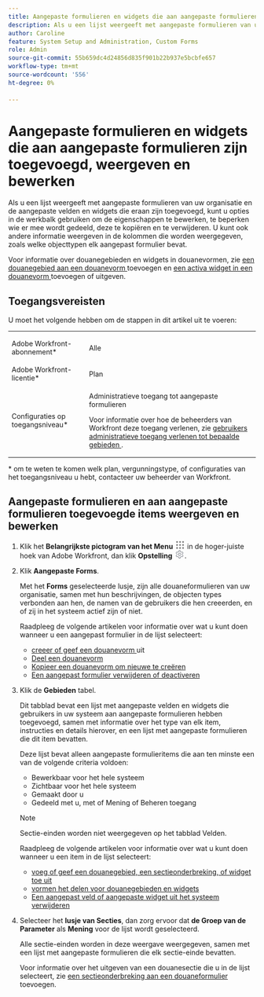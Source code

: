 ```yaml
---
title: Aangepaste formulieren en widgets die aan aangepaste formulieren zijn toegevoegd, weergeven en bewerken
description: Als u een lijst weergeeft met aangepaste formulieren van uw organisatie en de aangepaste velden en widgets die eraan zijn toegevoegd, kunt u opties in de werkbalk gebruiken om de eigenschappen te bewerken, te beperken wie er mee wordt gedeeld, deze te kopiëren en te verwijderen. U kunt ook andere informatie weergeven in de kolommen die worden weergegeven, zoals welke objecttypen elk aangepast formulier bevat.
author: Caroline
feature: System Setup and Administration, Custom Forms
role: Admin
source-git-commit: 55b659dc4d24856d835f901b22b937e5bcbfe657
workflow-type: tm+mt
source-wordcount: '556'
ht-degree: 0%

---
```



# Aangepaste formulieren en widgets die aan aangepaste formulieren zijn toegevoegd, weergeven en bewerken

Als u een lijst weergeeft met aangepaste formulieren van uw organisatie en de aangepaste velden en widgets die eraan zijn toegevoegd, kunt u opties in de werkbalk gebruiken om de eigenschappen te bewerken, te beperken wie er mee wordt gedeeld, deze te kopiëren en te verwijderen. U kunt ook andere informatie weergeven in de kolommen die worden weergegeven, zoals welke objecttypen elk aangepast formulier bevat.

Voor informatie over douanegebieden en widgets in douanevormen, zie [ een douanegebied aan een douanevorm ](../../../administration-and-setup/customize-workfront/create-manage-custom-forms/add-a-custom-field-to-a-custom-form.md) toevoegen en [ een activa widget in een douanevorm ](../../../administration-and-setup/customize-workfront/create-manage-custom-forms/add-widget-or-edit-its-properties-in-a-custom-form.md) toevoegen of uitgeven.

## Toegangsvereisten

U moet het volgende hebben om de stappen in dit artikel uit te voeren:

<table style="table-layout:auto"> 
 <col> 
 <col> 
 <tbody> 
  <tr data-mc-conditions=""> 
   <td role="rowheader"> <p>Adobe Workfront-abonnement*</p> </td> 
   <td>Alle</td> 
  </tr> 
  <tr> 
   <td role="rowheader">Adobe Workfront-licentie*</td> 
   <td>Plan</td> 
  </tr> 
  <tr data-mc-conditions=""> 
   <td role="rowheader">Configuraties op toegangsniveau*</td> 
   <td> <p>Administratieve toegang tot aangepaste formulieren</p> <p>Voor informatie over hoe de beheerders van Workfront deze toegang verlenen, zie <a href="../../../administration-and-setup/add-users/configure-and-grant-access/grant-users-admin-access-certain-areas.md" class="MCXref xref"> gebruikers administratieve toegang verlenen tot bepaalde gebieden </a>.</p> </td> 
  </tr> 
 </tbody> 
</table>

&#42; om te weten te komen welk plan, vergunningstype, of configuraties van het toegangsniveau u hebt, contacteer uw beheerder van Workfront.

## Aangepaste formulieren en aan aangepaste formulieren toegevoegde items weergeven en bewerken

1. Klik het **Belangrijkste pictogram van het Menu** ![](assets/main-menu-icon.png) in de hoger-juiste hoek van Adobe Workfront, dan klik **Opstelling** ![](assets/gear-icon-settings.png).

1. Klik **Aangepaste Forms**.

   Met het **Forms** geselecteerde lusje, zijn alle douaneformulieren van uw organisatie, samen met hun beschrijvingen, de objecten types verbonden aan hen, de namen van de gebruikers die hen creeerden, en of zij in het systeem actief zijn of niet.

   Raadpleeg de volgende artikelen voor informatie over wat u kunt doen wanneer u een aangepast formulier in de lijst selecteert:

   * [ creeer of geef een douanevorm ](../../../administration-and-setup/customize-workfront/create-manage-custom-forms/create-or-edit-a-custom-form.md) uit
   * [ Deel een douanevorm ](../../../administration-and-setup/customize-workfront/create-manage-custom-forms/share-access-to-a-custom-form.md)
   * [ Kopieer een douanevorm om nieuwe te creëren ](../../../administration-and-setup/customize-workfront/create-manage-custom-forms/copy-custom-form-to-create-a-new-one.md)
   * [Een aangepast formulier verwijderen of deactiveren](../../../administration-and-setup/customize-workfront/create-manage-custom-forms/delete-or-deactivate-a-custom-form.md)

1. Klik de **Gebieden** tabel.

   Dit tabblad bevat een lijst met aangepaste velden en widgets die gebruikers in uw systeem aan aangepaste formulieren hebben toegevoegd, samen met informatie over het type van elk item, instructies en details hierover, en een lijst met aangepaste formulieren die dit item bevatten.

   Deze lijst bevat alleen aangepaste formulieritems die aan ten minste een van de volgende criteria voldoen:

   * Bewerkbaar voor het hele systeem
   * Zichtbaar voor het hele systeem
   * Gemaakt door u
   * Gedeeld met u, met of Mening of Beheren toegang

   >[!NOTE]
   >
   >Sectie-einden worden niet weergegeven op het tabblad Velden.

   Raadpleeg de volgende artikelen voor informatie over wat u kunt doen wanneer u een item in de lijst selecteert:

   * [ voeg of geef een douanegebied, een sectieonderbreking, of widget toe uit ](../../../administration-and-setup/customize-workfront/create-manage-custom-forms/edit-a-custom-field.md)
   * [ vormen het delen voor douanegebieden en widgets ](../../../administration-and-setup/customize-workfront/create-manage-custom-forms/configure-sharing-for-a-custom-field.md)
   * [Een aangepast veld of aangepaste widget uit het systeem verwijderen](../../../administration-and-setup/customize-workfront/create-manage-custom-forms/delete-a-custom-field.md)

1. Selecteer het **lusje van Secties**, dan zorg ervoor dat **de Groep van de Parameter** als **Mening** voor de lijst wordt geselecteerd.

   Alle sectie-einden worden in deze weergave weergegeven, samen met een lijst met aangepaste formulieren die elk sectie-einde bevatten.

   Voor informatie over het uitgeven van een douanesectie die u in de lijst selecteert, zie [ een sectieonderbreking aan een douaneformulier ](../../../administration-and-setup/customize-workfront/create-manage-custom-forms/add-a-section-break-to-a-custom-form.md) toevoegen.

